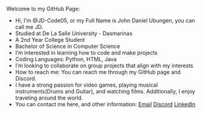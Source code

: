 Welcome to my GitHub Page:
- Hi, I’m @JD-Code05, or my Full Name is John Daniel Ubungen, you can call me JD.
- Studied at De La Salle University - Dasmarinas
- A 2nd Year College Student
- Bachelor of Science in Computer Science
- I’m interested in learning how to code and make projects
- Coding Languages: Python, HTML, Java
- I’m looking to collaborate on group projects that align with my interests
- How to reach me: You can reach me through my GitHub page and Discord.
- I have a strong passion for video games, playing musical instruments(Drums and Guitar), and watching films. Additionally, I enjoy traveling around the world.
- You can contact me here, and other information:
[Email](mailto:jdubungen805@gmailcom) 
[Discord](https://discord.com/users/748075055006744656)
[LinkedIn](https://www.linkedin.com/in/john-daniel-ubungen-6b9684374/)

<!---
JD-Code05/JD-Code05 is a ✨ special ✨ repository because its `README.md` (this file) appears on your GitHub profile.
You can click the Preview link to take a look at your changes.
--->
